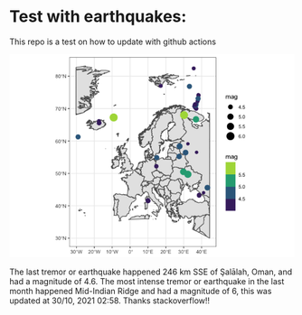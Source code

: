 <!-- README.md is generated from README.Rmd. Please edit that file -->

Test with earthquakes:
======================

This repo is a test on how to update with github actions

![](man/figures/README-unnamed-chunk-2-1.png)

The last tremor or earthquake happened 246 km SSE of Şalālah, Oman, and
had a magnitude of 4.6. The most intense tremor or earthquake in the
last month happened Mid-Indian Ridge and had a magnitude of 6, this was
updated at 30/10, 2021 02:58. Thanks stackoverflow!!
